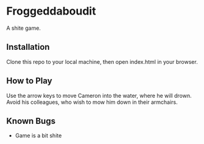 # Froggeddaboudit

A shite game.

## Installation

Clone this repo to your local machine, then open index.html in your browser.

## How to Play

Use the arrow keys to move Cameron into the water, where he will drown. Avoid his colleagues, who wish to mow him down in their armchairs.

## Known Bugs

* Game is a bit shite